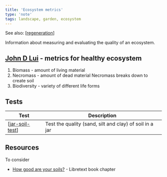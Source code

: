 ```yaml
---
title: 'Ecosystem metrics'
type: 'note'
tags: landscape, garden, ecosystem
---
```


See also: [[regeneration]]

Information about measuring and evaluating the quality of an ecosystem.

## [John D Lui](https://regenerationinternational.org/2016/03/07/meet-john-d-liu-the-indiana-jones-of-landscape-restoration/) - metrics for healthy ecosystem

1. Biomass - amount of living material
2. Necromass - amount of dead material
    Necromass breaks down to create soil
3. Biodiversity - variety of different life forms

## Tests

| Test | Description |
| --- | --- |
| [[jar-soil-test]] | Test the quality (sand, silt and clay) of soil in a jar |

## Resources

To consider

- [How good are your soils?](https://geo.libretexts.org/Bookshelves/Soil_Science/Building_Soils_for_Better_Crops_-_Ecological_Management_for_Healthy_Soils_4e_(Magdoff_and_van_Es)/23%3A_How_Good_Are_Your_Soils) - Libretext book chapter

[//begin]: # "Autogenerated link references for markdown compatibility"
[regeneration]: regeneration "Bush regeneration"
[jar-soil-test]: jar-soil-test "Jar soil test"
[//end]: # "Autogenerated link references"